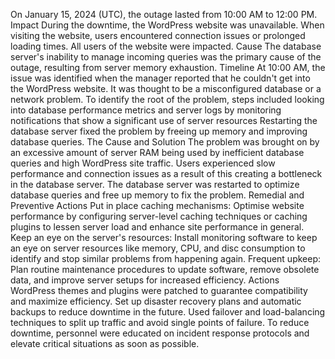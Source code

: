  On January 15, 2024 (UTC), the outage lasted from 10:00 AM to 12:00 PM.
Impact During the downtime, the WordPress website was unavailable. When visiting the website, users encountered connection issues or prolonged loading times. All users of the website were impacted.
Cause The database server's inability to manage incoming queries was the primary cause of the outage, resulting from server memory exhaustion. 
Timeline At 10:00 AM, the issue was identified when the manager reported that he couldn't get into the WordPress website.
It was thought to be a misconfigured database or a network problem. To identify the root of the problem, steps included looking into database performance metrics and server logs  by monitoring notifications that show a significant use of server resources
Restarting the database server fixed the problem by freeing up memory and improving database queries.
The Cause and Solution
The problem was brought on by an excessive amount of server RAM being used by inefficient database queries and high WordPress site traffic. Users experienced slow performance and connection issues as a result of this creating a bottleneck in the database server.
The database server was restarted to optimize database queries and free up memory to fix the problem. 
Remedial and Preventive Actions
Put in place caching mechanisms: Optimise website performance by configuring server-level caching techniques or caching plugins to lessen server load and enhance site performance in general.
Keep an eye on the server's resources: Install monitoring software to keep an eye on server resources like memory, CPU, and disc consumption to identify and stop similar problems from happening again.
Frequent upkeep: Plan routine maintenance procedures to update software, remove obsolete data, and improve server setups for increased efficiency.
Actions
WordPress themes and plugins were patched to guarantee compatibility and maximize efficiency.
Set up disaster recovery plans and automatic backups to reduce downtime in the future.
Used failover and load-balancing techniques to split up traffic and avoid single points of failure.
To reduce downtime,  personnel were educated  on incident response protocols and elevate critical situations as soon as possible.


